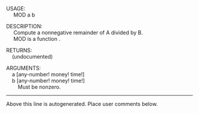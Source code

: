 USAGE:  
&nbsp;&nbsp;&nbsp;&nbsp;&nbsp;MOD&nbsp;a&nbsp;b&nbsp;  
  
DESCRIPTION:  
&nbsp;&nbsp;&nbsp;&nbsp;&nbsp;Compute&nbsp;a&nbsp;nonnegative&nbsp;remainder&nbsp;of&nbsp;A&nbsp;divided&nbsp;by&nbsp;B.  
&nbsp;&nbsp;&nbsp;&nbsp;&nbsp;MOD&nbsp;is&nbsp;a&nbsp;function&nbsp;.  
  
RETURNS:  
&nbsp;&nbsp;&nbsp;&nbsp;(undocumented)  
  
ARGUMENTS:  
&nbsp;&nbsp;&nbsp;&nbsp;a&nbsp;[any-number!&nbsp;money!&nbsp;time!]  
&nbsp;&nbsp;&nbsp;&nbsp;b&nbsp;[any-number!&nbsp;money!&nbsp;time!]  
&nbsp;&nbsp;&nbsp;&nbsp;&nbsp;&nbsp;&nbsp;&nbsp;Must&nbsp;be&nbsp;nonzero.  
___
Above this line is autogenerated. Place user comments below.